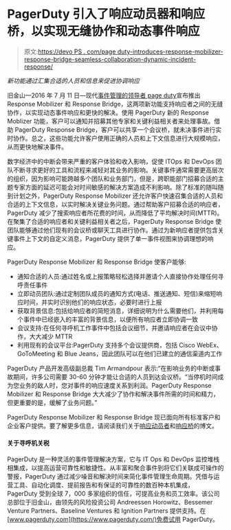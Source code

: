 # PagerDuty 引入了响应动员器和响应桥，以实现无缝协作和动态事件响应

> 原文:[https://devo PS . com/page duty-introduces-response-mobilizer-response-bridge-seamless-collaboration-dynamic-incident-response/](https://devops.com/pagerduty-introduces-response-mobilizer-response-bridge-seamless-collaboration-dynamic-incident-response/)

*新功能通过汇集合适的人员和信息来促进协调响应*

旧金山—2016 年 7 月 11 日—现代[事件管理的领导者 page duty](https://www.pagerduty.com/)宣布推出 Response Mobilizer 和 Response Bridge，这两项新功能支持响应者之间的无缝协作，以实现动态事件响应和更快的解决。使用 PagerDuty 新的 Response Moblizer 功能，客户可以通知并招募其他专家和关键利益相关者来处理事故。借助 PagerDuty Response Bridge，客户可以共享一个会议桥，就未决事件进行实时协作。总之，这些功能允许客户使用正确的人员和上下文信息进行大规模响应，从而更快地解决事件。

数字经济中的中断会带来严重的客户体验和收入影响，促使 ITOps 和 DevOps 团队不断寻求更好的工具和流程来减轻对其业务的影响。关键事件通常需要更高层次的组织，因为影响可能跨越多个团队和业务部门，但是，跨职能部门招募合适的主题专家方面的延迟可能会对时间敏感的解决方案造成不利影响。除了标准的随叫随到计划之外，PagerDuty Response Mobilizer 还允许客户快速召集合适的人员和合适的上下文信息，以实时解决关键业务问题。通过帮助客户招募合适的响应者，PagerDuty 减少了搜索响应者所花费的时间，从而降低了平均解决时间(MTTR)。在聚集了合适的响应者和关键利益相关者之后，PagerDuty Response Bridge 使团队能够通过他们现有的会议桥或聊天工具进行协作。通过为新响应者提供包含关键事件上下文的自定义消息，PagerDuty 提供了单一事件视图来协调理想的响应。

PagerDuty Response Mobilizer 和 Response Bridge 使客户能够:

*   通知合适的人员:通过姓名或上报策略轻松选择并邀请个人直接协作处理任何寻呼责任事件
*   立即动员团队:通过定制团队成员的通知方式(电话、推送通知、短信)来缩短响应时间，并实时识别他们的响应状态，必要时进行上报
*   获取背景信息:包括给响应者的简短消息，详细说明为什么需要他们，并利用每个事件中已经嵌入的丰富的背景信息，以便所有响应者立即协调一致
*   会议支持:在任何寻呼机工作事件中包括会议细节，并邀请响应者在会议中协作，大大减少 MTTR
*   利用现有的会议平台:PagerDuty 支持多个会议提供商，包括 Cisco WebEx、GoToMeeting 和 Blue Jeans，因此团队可以在他们已建立的通信渠道内工作

PagerDuty 产品开发高级副总裁 Tim Armandpour 表示:“在影响业务的中断或事故期间，许多公司需要 30-60 分钟才能让合适的人员到达会议桥。“当停机时间成为您业务的敌人时，您对事件的响应速度关系到利润。PagerDuty Response Mobilizer 和 Response Bridge 大大减少了协作和解决事件所需的时间和精力，但更重要的是，缓解了业务问题。”

PagerDuty Response Mobilizer 和 Response Bridge 现已面向所有标准客户和企业客户提供。要了解更多信息，请阅读我们关于[响应动员者](https://www.pagerduty.com/blog/dynamic-collaboration-at-scale-with-response-mobilizer/)和[响应桥](https://www.pagerduty.com/blog/bridging-the-way-to-faster-incident-resolution/)的博文。

#### 关于寻呼机关税

PagerDuty 是一种灵活的事件管理解决方案，它与 IT Ops 和 DevOps 监控堆栈相集成，以提高运营可靠性和敏捷性。从丰富和聚合事件到将它们关联成可操作的警报，PagerDuty 通过减少噪音和解决时间来简化事件管理生命周期。凭借与运营工具、自动化调度、提前报告和有保证的可靠性的数百种本机集成，PagerDuty 受到全球 7，000 多家组织的信任，可提高业务和员工效率。该公司总部位于旧金山，由领先的风险投资公司 Andreessen Horowitz、Bessemer Venture Partners、Baseline Ventures 和 Ignition Partners 提供支持。在[www.pagerduty.com](https://www.pagerduty.com/)免费试用 PagerDuty。